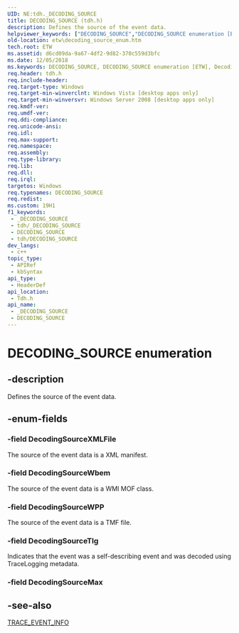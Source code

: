 ```yaml
---
UID: NE:tdh._DECODING_SOURCE
title: DECODING_SOURCE (tdh.h)
description: Defines the source of the event data.
helpviewer_keywords: ["DECODING_SOURCE","DECODING_SOURCE enumeration [ETW]","DecodingSourceTlg","DecodingSourceWPP","DecodingSourceWbem","DecodingSourceXMLFile","etw.decoding_source_enum","tdh.decoding_source_enum","tdh/DECODING_SOURCE","tdh/DecodingSourceTlg","tdh/DecodingSourceWPP","tdh/DecodingSourceWbem","tdh/DecodingSourceXMLFile"]
old-location: etw\decoding_source_enum.htm
tech.root: ETW
ms.assetid: d6cd09da-9a67-4df2-9d82-370c559d3bfc
ms.date: 12/05/2018
ms.keywords: DECODING_SOURCE, DECODING_SOURCE enumeration [ETW], DecodingSourceTlg, DecodingSourceWPP, DecodingSourceWbem, DecodingSourceXMLFile, etw.decoding_source_enum, tdh.decoding_source_enum, tdh/DECODING_SOURCE, tdh/DecodingSourceTlg, tdh/DecodingSourceWPP, tdh/DecodingSourceWbem, tdh/DecodingSourceXMLFile
req.header: tdh.h
req.include-header: 
req.target-type: Windows
req.target-min-winverclnt: Windows Vista [desktop apps only]
req.target-min-winversvr: Windows Server 2008 [desktop apps only]
req.kmdf-ver: 
req.umdf-ver: 
req.ddi-compliance: 
req.unicode-ansi: 
req.idl: 
req.max-support: 
req.namespace: 
req.assembly: 
req.type-library: 
req.lib: 
req.dll: 
req.irql: 
targetos: Windows
req.typenames: DECODING_SOURCE
req.redist: 
ms.custom: 19H1
f1_keywords:
 - _DECODING_SOURCE
 - tdh/_DECODING_SOURCE
 - DECODING_SOURCE
 - tdh/DECODING_SOURCE
dev_langs:
 - c++
topic_type:
 - APIRef
 - kbSyntax
api_type:
 - HeaderDef
api_location:
 - Tdh.h
api_name:
 - _DECODING_SOURCE
 - DECODING_SOURCE
---
```


# DECODING_SOURCE enumeration


## -description

Defines the source of the event data.

## -enum-fields

### -field DecodingSourceXMLFile

The source of the event data is a XML manifest.

### -field DecodingSourceWbem

The source of the event data is a WMI MOF class.

### -field DecodingSourceWPP

The source of the event data is a TMF file.

### -field DecodingSourceTlg

Indicates that the event was a self-describing event and was decoded using TraceLogging metadata.

### -field DecodingSourceMax

## -see-also

<a href="/windows/desktop/api/tdh/ns-tdh-trace_event_info">TRACE_EVENT_INFO</a>


